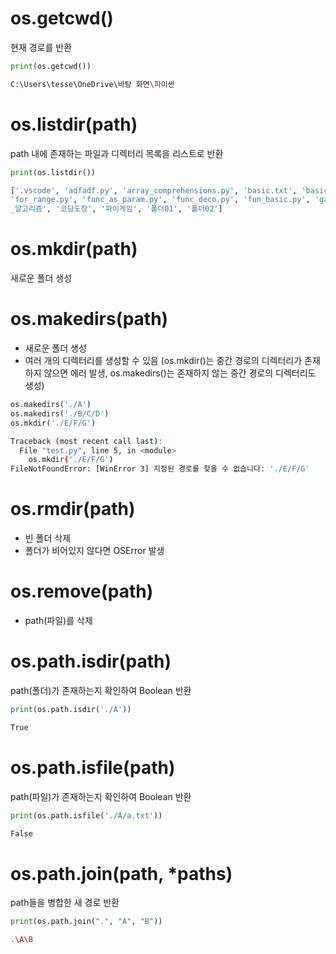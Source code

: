 # os.getcwd()
현재 경로를 반환

```python
print(os.getcwd())
```
```bash
C:\Users\tesse\OneDrive\바탕 화면\파이썬
```

# os.listdir(path)
path 내에 존재하는 파일과 디렉터리 목록을 리스트로 반환

```python
print(os.listdir())
```
```bash
['.vscode', 'adfadf.py', 'array_comprehensions.py', 'basic.txt', 'basic2.txt', 'beautiful_flask.py', 'beautiful_weather.py', 'binary_download.py', 'boolean.py', 'break.py', 'break01.py', 'call_with_func.py', 'class_func.py', 'class_var.py', 'compare_func.py', 'condition.py', 'date.py', 'date01.py', 'date02.py', 'date03.py', 'dddddddd.py', 'deco01.py', 'default_param.py', 'dfd.py', 'enumerate.py', 'ex.py', 'except01.py', 'except02.py', 'except_as.py', 'except_multi.py', 'factorial_for.py', 'factorial_recursion.py', 'false_value.py', 'fibonacci_memo.py', 'fibonacci_recursion01.py', 'fibonacci_recursion02.py', 'file_open.py', 'file_read.py', 'file_readlines.py', 'file_write.py', 'finally_loop.py', 'flask_basic.py', 'flask_basic.txt', 'format01.py', 'format02.py', 'format03.py', 'format04.py', 'format05.py', 'format06.py', 'format07.py', 'format_basic.py', 'for_dict.py', 'for_list.py', 'for_list01.py', 
'for_range.py', 'func_as_param.py', 'func_deco.py', 'fun_basic.py', 'garbage01.py', 'generator.py', 'generator01.py', 'getter_setter.py', 'handle_with_condition.py', 'handle_with_try.py', 'hello.py', 'hello.txt', 'if_string.py', 'if_string01.py', 'if_string02.py', 'infinite_loop.py', 'info.txt', 'inherit01.py', 'inherit02.py', 'inherit03.py', 'inherit04.py', 'input.py', 'input_error.py', 'int_convert.py', 'int_float01.py', 'int_float02.py', 'isinstance.py', 'items.py', 'iterator01.py', 'lambda01.py', 'lambda02.py', 'list01.py', 'list02.py', 'list03.py', 'list_in.py', 'list_range01.py', 'main.py', 'math_simple.py', 'minmax.py', 'minmax.txt', 'module_datetime.py', 'module_datetime_add.py', 'module_example', 'module_main', 'module_os.py', 'module_random.py', 'module_sys.py', 'module_time.py', 'module_urllib.py', 'object_1_basic.py', 'object_2_dict.py', 'object_3_seperate.py', 'object_4_class.py', 'Omok', 'omok_v1.0', 'output.png', 'output.py', 'param_basic.py', 'param_examples.py', 'param_keyword01.py', 'pass_keyword.py', 'pass_keyword01.py', 'private_var.py', 'pt.py', 'pyqt', 'PyQt5 연습', 'Q_black.txt', 'return_only.py', 'return_with_data.py', 'reversed.py', 'reversed_for01.py', 'reversed_for02.py', 'str.py', 'string01.py', 'string02.py', 'string03.py', 'string_operator.py', 'string_operator01.py', 'string_operator02.py', 'str_func.py', 'sum_all_basic.py', 'sum_all_with_default.py', 'tesseract', 'test.py', 'test_package', 'TIL', 'try_except_else.py', 'try_except_else_finally.py', 'try_pass.py', 'try_return01.py', 'try_return02.py', 'tuple_basic.py', 'tuple_return.py', 'tuple_use01.py', 'tuple_use02.py', 'variable.py', 'variable_param.py', 'while_as_for.py', 'while_with_condition.py', 'while_with_time.py', '__pycache__', '강화학습', '딥러닝', '실험용.py', '연습.py', '오목', '웹크롤링', '자료구조
_알고리즘', '코딩도장', '파이게임', '폴더01', '폴더02']
```

# os.mkdir(path)
새로운 폴더 생성

# os.makedirs(path)
* 새로운 폴더 생성
* 여러 개의 디렉터리를 생성할 수 있음
  (os.mkdir()는 중간 경로의 디렉터리가 존재하지 않으면 에러 발생, os.makedirs()는 존재하지 않는 중간 경로의 디렉터리도 생성)

```python
os.makedirs('./A')
os.makedirs('./B/C/D')
os.mkdir('./E/F/G')
```
```bash
Traceback (most recent call last):
  File "test.py", line 5, in <module>
    os.mkdir('./E/F/G')
FileNotFoundError: [WinError 3] 지정된 경로를 찾을 수 없습니다: './E/F/G'
```

# os.rmdir(path)
* 빈 폴더 삭제
* 폴더가 비어있지 않다면 OSError 발생

# os.remove(path)
* path(파일)를 삭제

# os.path.isdir(path)
path(폴더)가 존재하는지 확인하여 Boolean 반환

```python
print(os.path.isdir('./A'))
```
```bash
True
```

# os.path.isfile(path)
path(파일)가 존재하는지 확인하여 Boolean 반환

```python
print(os.path.isfile('./A/a.txt'))
```
```bash
False
```

# os.path.join(path, *paths)
path들을 병합한 새 경로 반환

```python
print(os.path.join(".", "A", "B"))
```
```bash
.\A\B
```
